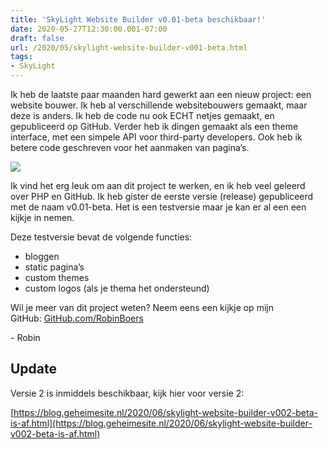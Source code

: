 ```yaml
---
title: 'SkyLight Website Builder v0.01-beta beschikbaar!'
date: 2020-05-27T12:30:00.001-07:00
draft: false
url: /2020/05/skylight-website-builder-v001-beta.html
tags: 
- SkyLight
---
```


Ik heb de laatste paar maanden hard gewerkt aan een nieuw project: een website bouwer. Ik heb al verschillende websitebouwers gemaakt, maar deze is anders. Ik heb de code nu ook ECHT netjes gemaakt, en gepubliceerd op GitHub. Verder heb ik dingen gemaakt als een theme interface, met een simpele API voor third-party developers. Ook heb ik betere code geschreven voor het aanmaken van pagina’s.

[![](https://1.bp.blogspot.com/-AGKDCpdCNO8/Xs6_kyjly4I/AAAAAAAAHiM/fnTdMThdMfIbcttoNUlv5CN13bgGWazPACK4BGAsYHg/w200-h105/42A945F5-7EEC-4754-A9BA-3DAD9A8676E0.png)](https://1.bp.blogspot.com/-AGKDCpdCNO8/Xs6_kyjly4I/AAAAAAAAHiM/fnTdMThdMfIbcttoNUlv5CN13bgGWazPACK4BGAsYHg/42A945F5-7EEC-4754-A9BA-3DAD9A8676E0.png)  

Ik vind het erg leuk om aan dit project te werken, en ik heb veel geleerd over PHP en GitHub. Ik heb gister de eerste versie (release) gepubliceerd met de naam v0.01-beta. Het is een testversie maar je kan er al een een kijkje in nemen.

Deze testversie bevat de volgende functies:

*   bloggen
*   static pagina’s
*   custom themes
*   custom logos (als je thema het ondersteund)

Wil je meer van dit project weten? Neem eens een kijkje op mijn GitHub: [GitHub.com/RobinBoers](https://github.com/RobinBoers/SkyLight-Website-Editor)

\- Robin

## Update

Versie 2 is inmiddels beschikbaar, kijk hier voor versie 2:

[https://blog.geheimesite.nl/2020/06/skylight-website-builder-v002-beta-is-af.html](https://blog.geheimesite.nl/2020/06/skylight-website-builder-v002-beta-is-af.html)
